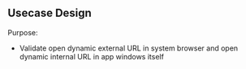 ## Usecase Design

Purpose:

* Validate open dynamic external URL in system browser and open dynamic internal URL in app windows itself

